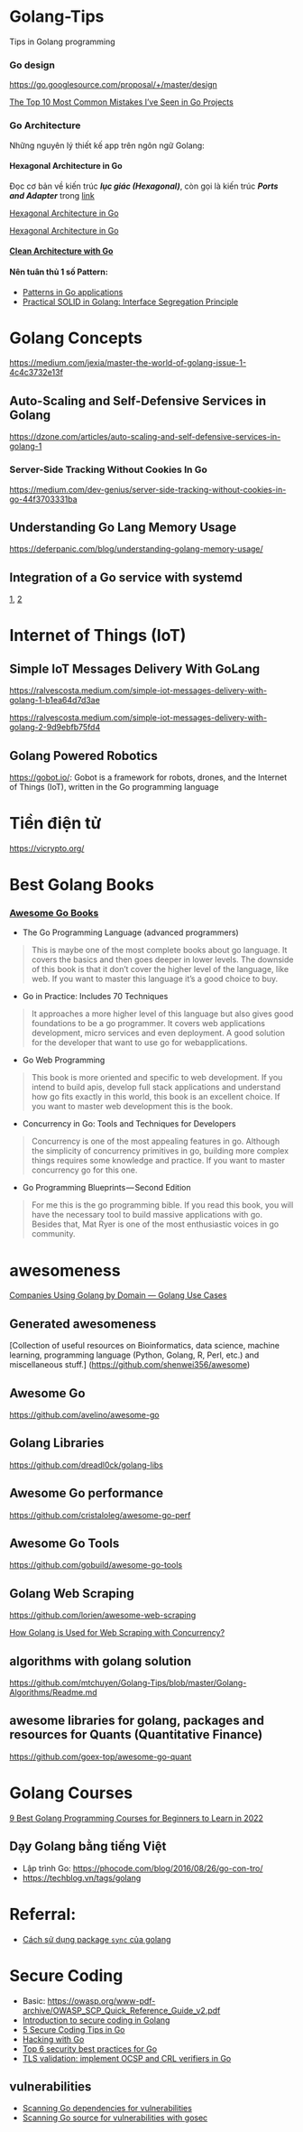 # Golang-Tips
Tips in Golang programming
### Go design

https://go.googlesource.com/proposal/+/master/design

[The Top 10 Most Common Mistakes I’ve Seen in Go Projects](https://itnext.io/the-top-10-most-common-mistakes-ive-seen-in-go-projects-4b79d4f6cd65)

### Go Architecture
Những nguyên lý thiết kế app trên ngôn ngữ Golang:

#### Hexagonal Architecture in Go

Đọc cơ bản về kiến trúc ***lục giác (Hexagonal)***, còn gọi là kiến trúc ***Ports and Adapter*** trong [link](https://github.com/mtchuyen/back-end/blob/master/Hexagonal-Architecture.md)


[Hexagonal Architecture in Go](https://medium.com/hexagonal-architecture-in-go/hexagonal-architecture-in-go-94f4ed15392a)

[Hexagonal Architecture in Go](https://blog.devops.dev/hexagonal-architecture-in-go-58dd2386dea7)


#### [Clean Architecture with Go](https://medium.com/@martinezdelariva/clean-architecture-with-go-60feb7aac3f8)

#### Nên tuân thủ 1 số Pattern:
- [Patterns in Go applications](https://medium.com/@tranngoclam/patterns-in-go-applications-42dcd10fd0e5)
- [Practical SOLID in Golang: Interface Segregation Principle](https://levelup.gitconnected.com/practical-solid-in-golang-interface-segregation-principle-f272c2a9a270)


# Golang Concepts

https://medium.com/jexia/master-the-world-of-golang-issue-1-4c4c3732e13f

## Auto-Scaling and Self-Defensive Services in Golang

https://dzone.com/articles/auto-scaling-and-self-defensive-services-in-golang-1

### Server-Side Tracking Without Cookies In Go
https://medium.com/dev-genius/server-side-tracking-without-cookies-in-go-44f3703331ba

## Understanding Go Lang Memory Usage

https://deferpanic.com/blog/understanding-golang-memory-usage/

## Integration of a Go service with systemd
[1](https://vincent.bernat.im/en/blog/2017-systemd-golang), [2](https://vincent.bernat.im/en/blog/2018-systemd-golang-socket-activation)

# Internet of Things (IoT)
## Simple IoT Messages Delivery With GoLang

https://ralvescosta.medium.com/simple-iot-messages-delivery-with-golang-1-b1ea64d7d3ae

https://ralvescosta.medium.com/simple-iot-messages-delivery-with-golang-2-9d9ebfb75fd4


## Golang Powered Robotics
https://gobot.io/: Gobot is a framework for robots, drones, and the Internet of Things (IoT), written in the Go programming language

# Tiền điện tử

https://vicrypto.org/

# Best Golang Books

### [Awesome Go Books](https://github.com/dariubs/GoBooks)


- The Go Programming Language (advanced programmers)
> This is maybe one of the most complete books about go language. It covers the basics and then goes deeper in lower levels. The downside of this book is that it don’t cover the higher level of the language, like web.
If you want to master this language it’s a good choice to buy.

- Go in Practice: Includes 70 Techniques
> It approaches a more higher level of this language but also gives good foundations to be a go programmer. It covers web applications development, micro services and even deployment.
A good solution for the developer that want to use go for webapplications.

- Go Web Programming
> This book is more oriented and specific to web development. If you intend to build apis, develop full stack applications and understand how go fits exactly in this world, this book is an excellent choice.
If you want to master web development this is the book.

- Concurrency in Go: Tools and Techniques for Developers
> Concurrency is one of the most appealing features in go. Although the simplicity of concurrency primitives in go, building more complex things requires some knowledge and practice.
If you want to master concurrency go for this one.

- Go Programming Blueprints — Second Edition
> For me this is the go programming bible. If you read this book, you will have the necessary tool to build massive applications with go. Besides that, Mat Ryer is one of the most enthusiastic voices in go community.

# awesomeness

[Companies Using Golang by Domain — Golang Use Cases](https://medium.com/@softkraft/companies-using-golang-by-domain-golang-use-cases-6870b9001e82?)

## Generated awesomeness

[Collection of useful resources on Bioinformatics, data science, machine learning, programming language (Python, Golang, R, Perl, etc.) and miscellaneous stuff.] (https://github.com/shenwei356/awesome)

## Awesome Go

https://github.com/avelino/awesome-go

## Golang Libraries

https://github.com/dreadl0ck/golang-libs

## Awesome Go performance

https://github.com/cristaloleg/awesome-go-perf

## Awesome Go Tools

https://github.com/gobuild/awesome-go-tools

## Golang Web Scraping

https://github.com/lorien/awesome-web-scraping

[How Golang is Used for Web Scraping with Concurrency?](https://iweb-scraping-services.medium.com/how-golang-is-used-for-web-scraping-with-concurrency-e9873cfd935a)


## algorithms with golang solution

https://github.com/mtchuyen/Golang-Tips/blob/master/Golang-Algorithms/Readme.md


## awesome libraries for golang, packages and resources for Quants (Quantitative Finance)

https://github.com/goex-top/awesome-go-quant

# Golang Courses
[9 Best Golang Programming Courses for Beginners to Learn in 2022](https://medium.com/javarevisited/what-is-go-or-golang-programming-language-why-learn-go-in-2020-1cbf0afc71db)

## Dạy Golang bằng tiếng Việt
- Lập trình Go: https://phocode.com/blog/2016/08/26/go-con-tro/
- https://techblog.vn/tags/golang


# Referral:
- [Cách sử dụng package `sync` của golang](https://kipalog.com/posts/Cach-su-dung-package--sync--cua-golang)


# Secure Coding
- Basic: https://owasp.org/www-pdf-archive/OWASP_SCP_Quick_Reference_Guide_v2.pdf
- [Introduction to secure coding in Golang](https://mykparmar007.medium.com/introduction-to-secure-coding-in-golang-f229c6668c25)
- [5 Secure Coding Tips in Go](https://medium.com/picus-security-engineering/5-secure-coding-tips-in-go-a3e5ec23d7fd)
- [Hacking with Go](https://github.com/parsiya/Hacking-with-Go)
- [Top 6 security best practices for Go](https://blog.sqreen.com/top-6-security-best-practices-for-go/)
- [TLS validation: implement OCSP and CRL verifiers in Go](https://www.cossacklabs.com/blog/tls-validation-implementing-ocsp-and-crl-in-go/)


## vulnerabilities
- [Scanning Go dependencies for vulnerabilities](https://jcdan3.medium.com/scanning-go-dependencies-for-vulnerabilities-b82db3d56b27)
- [Scanning Go source for vulnerabilities with gosec](https://systemweakness.com/scanning-go-source-for-vulnerabilities-5f29773ecc9d)



 
